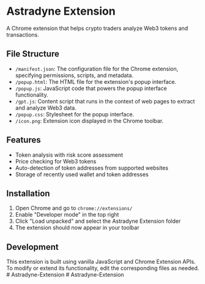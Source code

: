 # Astradyne Extension

A Chrome extension that helps crypto traders analyze Web3 tokens and transactions.

## File Structure

- `/manifest.json`: The configuration file for the Chrome extension, specifying permissions, scripts, and metadata.
- `/popup.html`: The HTML file for the extension's popup interface.
- `/popup.js`: JavaScript code that powers the popup interface functionality.
- `/gpt.js`: Content script that runs in the context of web pages to extract and analyze Web3 data.
- `/popup.css`: Stylesheet for the popup interface.
- `/icon.png`: Extension icon displayed in the Chrome toolbar.

## Features

- Token analysis with risk score assessment
- Price checking for Web3 tokens
- Auto-detection of token addresses from supported websites
- Storage of recently used wallet and token addresses

## Installation

1. Open Chrome and go to `chrome://extensions/`
2. Enable "Developer mode" in the top right
3. Click "Load unpacked" and select the Astradyne Extension folder
4. The extension should now appear in your toolbar

## Development

This extension is built using vanilla JavaScript and Chrome Extension APIs. To modify or extend its functionality, edit the corresponding files as needed.
#   A s t r a d y n e - E x t e n s i o n  
 #   A s t r a d y n e - E x t e n s i o n  
 